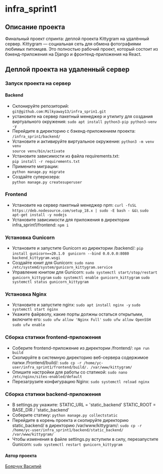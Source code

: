 # infra_sprint1
## Описание проекта
Финальный проект спринта: деплой проекта Kittygram на удалённый сервер.
Kittygram — социальная сеть для обмена фотографиями любимых питомцев. Это полностью рабочий проект, который состоит из бэкенд-приложения на Django и фронтенд-приложения на React.

## Деплой проекта на удаленный сервер

### Запуск проекта на сервер
#### Backend
- Склонируйте репозиторий:
``` git@github.com:Milkyaway13/infra_sprin1.git ```
- установите на сервер пакетный менеджер и утилиту для создания виртуального окружения:
``` sudo apt install python3-pip python3-venv -y ```
- Перейдите в директорию с бэкенд-приложением проекта:
``` /infra_sprin1/backend/ ```
- Установите и активируйте виртуальное окружение:
``` python3 -m venv venv ```  
``` source venv/bin/activate ``` 
- Установите зависимости из файла requirements.txt:   
``` pip install -r requirements.txt ```
- Примените миграции:   
``` python manage.py migrate ```
- Создайте суперюзера:   
``` python manage.py createsuperuser ```

### Frontend
- Установите на сервер пакетный менеджер npm:
``` curl -fsSL https://deb.nodesource.com/setup_18.x | sudo -E bash - &&\ ```
``` sudo apt-get install -y nodejs ```
- Установите зависимости для приложения в директории infra_sprint1/frontend:
``` npm i  ```

### Установка Gunicorn
- Установите и запустите Gunicorn из директории /backend/:
``` pip install gunicorn==20.1.0  ```
``` gunicorn --bind 0.0.0.0:8080 backend_kittygram.wsgi  ```
- Создайте юнит для Gunicorn:
``` sudo nano /etc/systemd/system/gunicorn_kittygram.service  ```
- Управление юнитом для Gunicorn:
``` sudo systemctl start/stop/restart gunicorn_kittygram ```
``` sudo systemctl enable gunicorn_kittygram ```
``` sudo systemctl status gunicorn_kittygram ```

### Установка Nginx
- Установите и запустите nginx:
``` sudo apt install nginx -y ```
``` sudo systemctl start nginx ```
- Укажите файрволу, какие порты должны остаться открытыми, включите его:
``` sudo ufw allow 'Nginx Full' ```
``` sudo ufw allow OpenSSH  ```
``` sudo ufw enable  ```


### Сборка статики frontend-приложения
- Соберите frontend-приложение из директории /frontend/:
``` npm run build  ```
- Скопируйте в системную директорию веб-сервера содержимое папки /frontend/build/:
``` sudo cp -r /home/yc-user/infra_sprint1/frontend/build/. /var/www/kittygram/ ```
- Опишите настройки для работы со статикой:
``` sudo nano /etc/nginx/sites-enabled/default ```
- Перезагрузите конфигурацию Nginx:
``` sudo systemctl reload nginx ```


### Сборка статики backend-приложения
- В settings.py укажите:
STATIC_URL = 'static_backend'
STATIC_ROOT = BASE_DIR / 'static_backend'
- Соберите статику:
``` python manage.py collectstatic ```
- Перейдите в корень проекта и скопируйте директорию static_backend/ в директорию /var/www/kittygram/:
``` sudo cp -r /home/yc-user/infra_sprint1/backend/static_backend/ /var/www/kittygram/ ```
- Чтобы изменения в файле settings.py вступили в силу, перезапустите Gunicorn:
``` sudo systemctl restart gunicorn_kittygram ```

#### Автор проекта

[Боярчук Василий](https://github.com/Milkyaway13)
